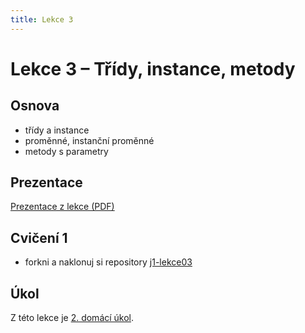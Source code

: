 ```yaml
---
title: Lekce 3
---
```

# Lekce 3 – Třídy, instance, metody

## Osnova
* třídy a instance
* proměnné, instanční proměnné
* metody s parametry

## Prezentace
[Prezentace z lekce (PDF)](prezentace/lekce03.pdf)

## Cvičení 1
- forkni a naklonuj si repository [j1-lekce03](https://github.com/FilipJirsak-Czechitas/j1-lekce03)

## Úkol
Z této lekce je [2. domácí úkol](ukol-2.html).
